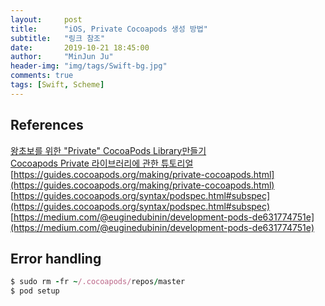 ```yaml
---
layout:     post
title:      "iOS, Private Cocoapods 생성 방법"
subtitle:   "링크 참조"
date:       2019-10-21 18:45:00
author:     "MinJun Ju"
header-img: "img/tags/Swift-bg.jpg"
comments: true 
tags: [Swift, Scheme]
--- 
```


## References

[왕초보를 위한 "Private" CocoaPods Library만들기](https://zeddios.tistory.com/701)<br>
[Cocoapods Private 라이브러리에 관한 튜토리얼](https://littleshark.tistory.com/33)<br>
[https://guides.cocoapods.org/making/private-cocoapods.html](https://guides.cocoapods.org/making/private-cocoapods.html)<br>
[https://guides.cocoapods.org/syntax/podspec.html#subspec](https://guides.cocoapods.org/syntax/podspec.html#subspec)<br>
[https://medium.com/@euginedubinin/development-pods-de631774751e](https://medium.com/@euginedubinin/development-pods-de631774751e)<br>

## Error handling 

```ruby
$ sudo rm -fr ~/.cocoapods/repos/master
$ pod setup
```

